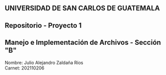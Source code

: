 ## UNIVERSIDAD DE SAN CARLOS DE GUATEMALA
## Repositorio - Proyecto 1
## Manejo e Implementación de Archivos - Sección "B"

Nombre: Julio Alejandro Zaldaña Ríos        
Carnet: 202110206 